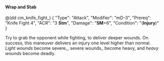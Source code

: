 #### Wrap and Stab

@(dd cm_knife_fight_)
{ "Type": "Attack",
	"Modifier": "mD-3",
	"Prereq": "Knife Fight 4",
	"ACR": "3 **Stm**",
	"Damage": "__SM__+6",
	"Condition": "(__Injury__)"
}

Try to grab the opponent while fighting, to deliver deeper wounds. On success, this maneuver delivers an injury one level higher than normal.
_Light wounds_ become severe,_ severe wounds_ become heavy, and
_heavy wounds_ become deadly.
